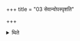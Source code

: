 +++
title = "03 सेवान्वोपस्पृशति"

+++

<details><summary>थिते</summary>

सेवान्वोपस्पृशति ३
</details>
